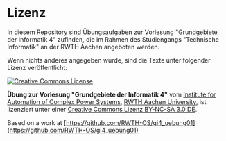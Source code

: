 # Lizenz

In diesem Repository sind Übungsaufgaben zur Vorlesung "Grundgebiete der Informatik 4" zufinden,
die im Rahmen des Studiengangs "Technische Informatik" an der RWTH Aachen angeboten werden.

Wenn nichts anderes angegeben wurde, sind die Texte unter folgender Lizenz veröffentlicht:

[![Creative Commons License](http://i.creativecommons.org/l/by-nc-sa/3.0/88x31.png)](http://creativecommons.org/licenses/by-nc-sa/3.0/de/)

**Übung zur Vorlesung "Grundgebiete der Informatik 4"** vom [Institute for Automation of Complex Power Systems](http://www.acs.eonerc.rwth-aachen.de), [RWTH Aachen University](http://www.rwth-aachen.de), ist lizenziert unter einer [Creative Commons Lizenz BY-NC-SA 3.0 DE](http://creativecommons.org/licenses/by-nc-sa/3.0/de/).

Based on a work at [https://github.com/RWTH-OS/gi4_uebung01](https://github.com/RWTH-OS/gi4_uebung01)
